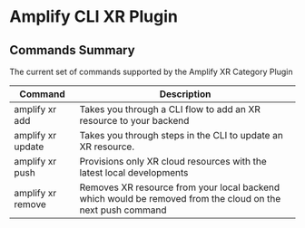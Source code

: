 # Amplify CLI XR Plugin

## Commands Summary

The current set of commands supported by the Amplify XR Category Plugin

| Command           | Description                                                                                                |
| ----------------- | ---------------------------------------------------------------------------------------------------------- |
| amplify xr add    | Takes you through a CLI flow to add an XR resource to your backend                                         |
| amplify xr update | Takes you through steps in the CLI to update an XR resource.                                               |
| amplify xr push   | Provisions only XR cloud resources with the latest local developments                                      |
| amplify xr remove | Removes XR resource from your local backend which would be removed from the cloud on the next push command |
